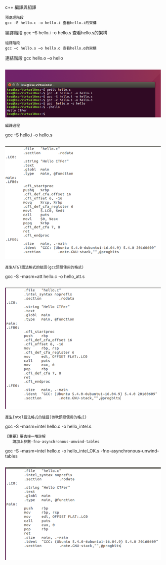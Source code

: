c++
編譯與組譯
```
預處理階段
gcc –E hello.c –o hello.i 查看hello.i的架構

```
編譯階段
gcc –S hello.i  –o hello.s 查看hello.s的架構
```
組譯階段
gcc –c hello.s –o hello.o 查看hello.o的架構
```
連結階段
gcc  hello.o –o hello
```
```
![圖](https://github.com/jxtxfkudtj/reverse/blob/master/4.PNG)
```
編譯過程
```
gcc -S hello.i -o hello.s
```
```
![圖](https://github.com/jxtxfkudtj/reverse/blob/master/dyj.PNG)
```
產生AT&T語法格式的組語(gcc預設使用的格式)
```
gcc -S -masm=att hello.c -o hello_att.s
```
```
![圖](https://github.com/jxtxfkudtj/reverse/blob/master/462546.PNG)
```
產生Intel語法格式的組語(微軟預設使用的格式)
```
gcc -S -masm=intel hello.c -o hello_intel.s
```
【重要】要去掉一堆註解
　　請加上參數-fno-asynchronous-unwind-tables
```
gcc -S -masm=intel hello.c -o hello_intel_OK.s 
-fno-asynchronous-unwind-tables
```
```
![圖](https://github.com/jxtxfkudtj/reverse/blob/master/rshj.PNG)
```







